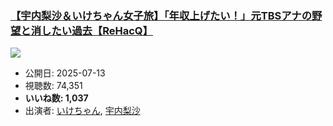 ### [【宇内梨沙＆いけちゃん女子旅】「年収上げたい！」元TBSアナの野望と消したい過去【ReHacQ】](https://www.youtube.com/watch?v=rYDFCU3yd9A)
[![](https://img.youtube.com/vi/rYDFCU3yd9A/sddefault.jpg)](https://www.youtube.com/watch?v=rYDFCU3yd9A)
-   公開日: 2025-07-13
-   視聴数: 74,351
-   **いいね数: 1,037**
-   出演者: [いけちゃん](/rehacq_fan/people/いけちゃん "wikilink"), [宇内梨沙](/rehacq_fan/people/宇内梨沙 "wikilink")
